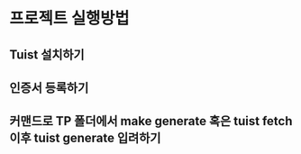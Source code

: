 # 프로젝트 실행방법

## Tuist 설치하기
## 인증서 등록하기
## 커맨드로 TP 폴더에서 make generate 혹은 tuist fetch 이후 tuist generate 입려하기
